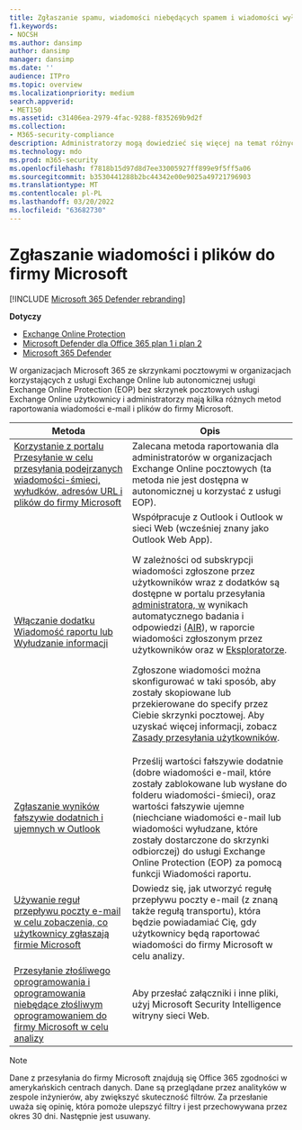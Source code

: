 ```yaml
---
title: Zgłaszanie spamu, wiadomości niebędących spamem i wiadomości wyłudzających informacje do firmy Microsoft
f1.keywords:
- NOCSH
ms.author: dansimp
author: dansimp
manager: dansimp
ms.date: ''
audience: ITPro
ms.topic: overview
ms.localizationpriority: medium
search.appverid:
- MET150
ms.assetid: c31406ea-2979-4fac-9288-f835269b9d2f
ms.collection:
- M365-security-compliance
description: Administratorzy mogą dowiedzieć się więcej na temat różnych sposobów zgłaszania do firmy Microsoft dobrze i źle wysyłanych wiadomości i plików do analizy.
ms.technology: mdo
ms.prod: m365-security
ms.openlocfilehash: f7818b15d97d8d7ee33005927ff899e9f5ff5a06
ms.sourcegitcommit: b3530441288b2bc44342e00e9025a49721796903
ms.translationtype: MT
ms.contentlocale: pl-PL
ms.lasthandoff: 03/20/2022
ms.locfileid: "63682730"
---
```

# <a name="report-messages-and-files-to-microsoft"></a>Zgłaszanie wiadomości i plików do firmy Microsoft

[!INCLUDE [Microsoft 365 Defender rebranding](../includes/microsoft-defender-for-office.md)]

**Dotyczy**
- [Exchange Online Protection](exchange-online-protection-overview.md)
- [Microsoft Defender dla Office 365 plan 1 i plan 2](defender-for-office-365.md)
- [Microsoft 365 Defender](../defender/microsoft-365-defender.md)

W organizacjach Microsoft 365 ze skrzynkami pocztowymi w organizacjach korzystających z usługi Exchange Online lub autonomicznej usługi Exchange Online Protection (EOP) bez skrzynek pocztowych usługi Exchange Online użytkownicy i administratorzy mają kilka różnych metod raportowania wiadomości e-mail i plików do firmy Microsoft.

|Metoda|Opis|
|---|---|
|[Korzystanie z portalu Przesyłanie w celu przesyłania podejrzanych wiadomości-śmieci, wyłudków, adresów URL i plików do firmy Microsoft](admin-submission.md)|Zalecana metoda raportowania dla administratorów w organizacjach Exchange Online pocztowych (ta metoda nie jest dostępna w autonomicznej u korzystać z usługi EOP).|
|[Włączanie dodatku Wiadomość raportu lub Wyłudzanie informacji](enable-the-report-message-add-in.md)|Współpracuje z Outlook i Outlook w sieci Web (wcześniej znany jako Outlook Web App). <p> W zależności od subskrypcji wiadomości zgłoszone przez użytkowników wraz z dodatków są dostępne w portalu przesyłania [administratora, w](admin-submission.md) wynikach automatycznego badania i odpowiedzi [(AIR](air-view-investigation-results.md)), w raporcie wiadomości zgłoszonym [](view-email-security-reports.md#user-reported-messages-report)przez użytkowników oraz w [Eksploratorze](threat-explorer-views.md#email--submissions). <p> Zgłoszone wiadomości można skonfigurować w taki sposób, aby zostały skopiowane lub przekierowane do  specify przez Ciebie skrzynki pocztowej. Aby uzyskać więcej informacji, zobacz [Zasady przesyłania użytkowników](user-submission.md).
|[Zgłaszanie wyników fałszywie dodatnich i ujemnych w Outlook](report-false-positives-and-false-negatives.md)|Prześlij wartości fałszywie dodatnie (dobre wiadomości e-mail, które zostały zablokowane lub wysłane do folderu wiadomości-śmieci), oraz wartości fałszywie ujemne (niechciane wiadomości e-mail lub wiadomości wyłudzane, które zostały dostarczone do skrzynki odbiorczej) do usługi Exchange Online Protection (EOP) za pomocą funkcji Wiadomości raportu.|
|[Używanie reguł przepływu poczty e-mail w celu zobaczenia, co użytkownicy zgłaszają firmie Microsoft](/exchange/security-and-compliance/mail-flow-rules/use-rules-to-see-what-users-are-reporting-to-microsoft)|Dowiedz się, jak utworzyć regułę przepływu poczty e-mail (z znaną także regułą transportu), która będzie powiadamiać Cię, gdy użytkownicy będą raportować wiadomości do firmy Microsoft w celu analizy.|
|[Przesyłanie złośliwego oprogramowania i oprogramowania niebędące złośliwym oprogramowaniem do firmy Microsoft w celu analizy](submitting-malware-and-non-malware-to-microsoft-for-analysis.md)|Aby przesłać załączniki i inne pliki, użyj Microsoft Security Intelligence witryny sieci Web.|

> [!NOTE]
> Dane z przesyłania do firmy Microsoft znajdują się Office 365 zgodności w amerykańskich centrach danych. Dane są przeglądane przez analityków w zespole inżynierów, aby zwiększyć skuteczność filtrów. Za przesłanie uważa się opinię, która pomoże ulepszyć filtry i jest przechowywana przez okres 30 dni. Następnie jest usuwany.
